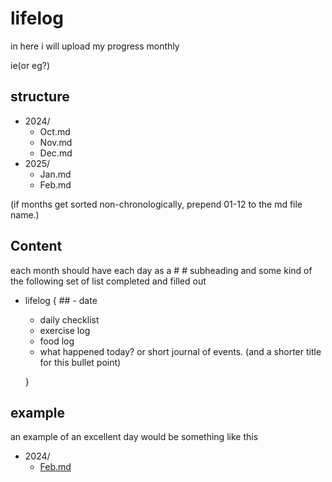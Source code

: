 # lifelog

in here i will upload my progress monthly

ie(or eg?)

## structure

- 2024/
  - Oct.md
  - Nov.md
  - Dec.md
- 2025/
  - Jan.md
  - Feb.md

(if months get sorted non-chronologically, prepend 01-12 to the md file name.)

## Content

each month should have each day as a # # subheading and some kind of the following set of list completed and filled out

- lifelog { ## - date
  - daily checklist
  - exercise log
  - food log
  - what happened today? or short journal of events. (and a shorter title for this bullet point)

  }

## example

an example of an excellent day would be something like this

- 2024/
  - [Feb.md](../lifelog/2024/feb-ex.md)
